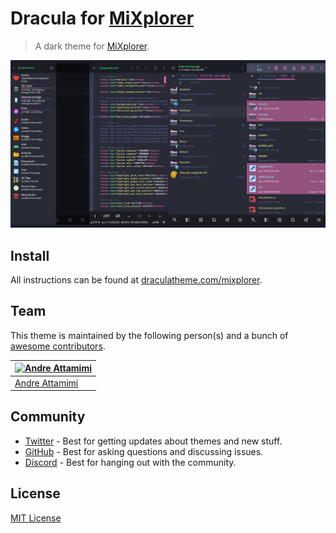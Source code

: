 # Dracula for [MiXplorer](https://mixplorer.com/)

> A dark theme for [MiXplorer](https://mixplorer.com/).

![Screenshot](./screenshot.png)

## Install

All instructions can be found at [draculatheme.com/mixplorer](https://draculatheme.com/mixplorer).

## Team

This theme is maintained by the following person(s) and a bunch of [awesome contributors](https://github.com/dracula/mixplorer/graphs/contributors).

| [![Andre Attamimi](https://github.com/0x5df.png?size=100)](https://github.com/0x5df) |
| -------------------------------------------------------------------------------------- |
| [Andre Attamimi](https://github.com/0x5df)                                            |

## Community

- [Twitter](https://twitter.com/draculatheme) - Best for getting updates about themes and new stuff.
- [GitHub](https://github.com/dracula/dracula-theme/discussions) - Best for asking questions and discussing issues.
- [Discord](https://draculatheme.com/discord-invite) - Best for hanging out with the community.

## License

[MIT License](./LICENSE)
